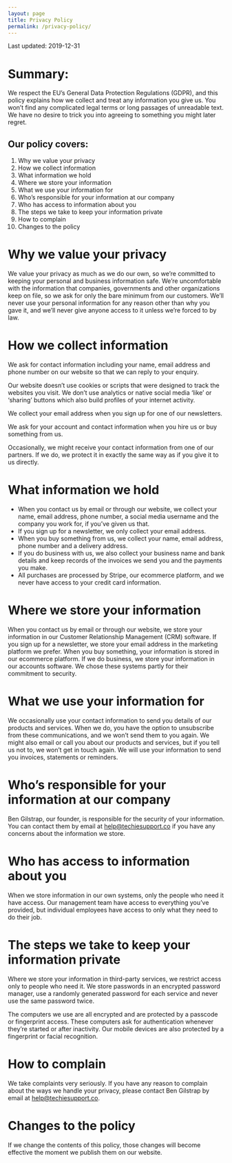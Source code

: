 ```yaml
---
layout: page
title: Privacy Policy
permalink: /privacy-policy/
---
```


Last updated:  2019-12-31

# Summary:

We respect the EU’s General Data Protection Regulations (GDPR), and this policy explains how we collect and treat any information you give us.  You won’t find any complicated legal terms or long passages of unreadable text.  We have no desire to trick you into agreeing to something you might later regret.

## Our policy covers:

1.  Why we value your privacy
2.  How we collect information
3.  What information we hold
4.  Where we store your information
5.  What we use your information for
6.  Who’s responsible for your information at our company
7.  Who has access to information about you
8.  The steps we take to keep your information private
9.  How to complain
10.  Changes to the policy

# Why we value your privacy

We value your privacy as much as we do our own, so we’re committed to keeping your personal and business information safe.  We’re uncomfortable with the information that companies, governments and other organizations keep on file, so we ask for only the bare minimum from our customers.  We’ll never use your personal information for any reason other than why you gave it, and we’ll never give anyone access to it unless we’re forced to by law.

# How we collect information

We ask for contact information including your name, email address and phone number on our website so that we can reply to your enquiry.

Our website doesn’t use cookies or scripts that were designed to track the websites you visit.  We don’t use analytics or native social media ‘like’ or ‘sharing’ buttons which also build profiles of your internet activity.

We collect your email address when you sign up for one of our newsletters.

We ask for your account and contact information when you hire us or buy something from us.

Occasionally, we might receive your contact information from one of our partners.  If we do, we protect it in exactly the same way as if you give it to us directly.

# What information we hold

* When you contact us by email or through our website, we collect your name, email address, phone number, a social media username and the company you work for, if you’ve given us that.
* If you sign up for a newsletter, we only collect your email address.
* When you buy something from us, we collect your name, email address, phone number and a delivery address.
* If you do business with us, we also collect your business name and bank details and keep records of the invoices we send you and the payments you make.
* All purchases are processed by Stripe, our ecommerce platform, and we never have access to your credit card information.

# Where we store your information

When you contact us by email or through our website, we store your information in our Customer Relationship Management (CRM) software.  If you sign up for a newsletter, we store your email address in the marketing platform we prefer.  When you buy something, your information is stored in our ecommerce platform.  If we do business, we store your information in our accounts software.  We chose these systems partly for their commitment to security.

# What we use your information for

We occasionally use your contact information to send you details of our products and services.  When we do, you have the option to unsubscribe from these communications, and we won’t send them to you again.  We might also email or call you about our products and services, but if you tell us not to, we won’t get in touch again.  We will use your information to send you invoices, statements or reminders.

# Who’s responsible for your information at our company

Ben Gilstrap, our founder, is responsible for the security of your information.  You can contact them by email at help@techiesupport.co if you have any concerns about the information we store.

# Who has access to information about you

When we store information in our own systems, only the people who need it have access.  Our management team have access to everything you’ve provided, but individual employees have access to only what they need to do their job.

# The steps we take to keep your information private

Where we store your information in third-party services, we restrict access only to people who need it.  We store passwords in an encrypted password manager, use a randomly generated password for each service and never use the same password twice.

The computers we use are all encrypted and are protected by a passcode or fingerprint access.  These computers ask for authentication whenever they’re started or after inactivity.  Our mobile devices are also protected by a fingerprint or facial recognition.

# How to complain

We take complaints very seriously.  If you have any reason to complain about the ways we handle your privacy, please contact Ben Gilstrap by email at help@techiesupport.co.

# Changes to the policy

If we change the contents of this policy, those changes will become effective the moment we publish them on our website.
